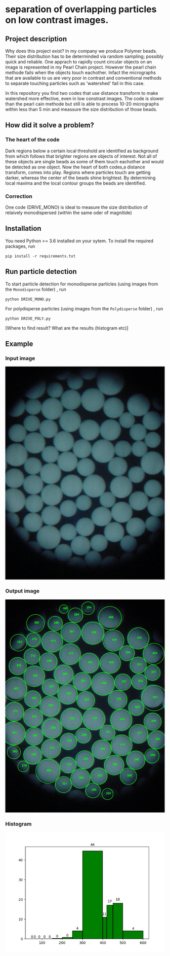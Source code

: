 # separation of overlapping particles on low contrast images.

## Project description
Why does this project exist? 
In my company we produce Polymer beads. Their size distribution has to be determinded via random sampling; possibly quick and reliable. One apprach to rapidly count circular objects on an image is represented in my Pearl Chain project. However the pearl chain methode fails when the objects touch eachother. Infact the micrographs that are available to us are very poor in contrast and conventional methods to separate touching particles such as 'watershed' fail in this case.

In this repository you find two codes that use distance transform to make watershed more effective, even in low constrast images. The code is slower than the pearl cain methode but still is able to  process 10-20 micrographs within less than 5 min and meassure the size distribution of those beads. 

## How did it solve a problem?

### The heart of the code
Dark regions below a certain local threshold are identified as background from which follows that brighter regions are objects of interest. Not all of these objects are single beads as some of them touch eachother and would be detected as one object. Now the heart of both codes,a distance transform, comes into play. Regions where particles touch are getting darker, whereas the center of the beads shine brightest. By determining local maxima and the local contour groups the beads are identified. 
### Correction 
One code (DRIVE_MONO) is ideal to measure the size distribution of relaively monodispersed (within the same oder of magnitide)

## Installation

You need Python >= 3.6 installed on your sytem. To install the required packages, run 
```
pip install -r requirements.txt
```

## Run particle detection

To start particle detection for monodisperse particles (using images from the `Monodisperse` folder) , run
```
python DRIVE_MONO.py
```
For polydisperse particles (using images from the `Polydisperse` folder) , run
```
python DRIVE_POLY.py
```

[Where to find result? What are the results (histogram etc)]

## Example

### Input image
![Input Image](Input_image.JPG?raw=true "Input Image")
### Output image
![Output Image](Output_image.JPG?raw=true "Output Image")
### Histogram
![Input Image](GLOBAL_Histogramm.JPG?raw=true "Histogram")
